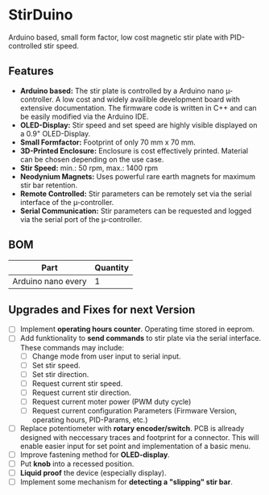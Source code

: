 # StirDuino
Arduino based, small form factor, low cost magnetic stir plate with PID-controlled stir speed.

## Features
- **Arduino based:** The stir plate is controlled by a Arduino nano µ-controller. A low cost and widely availible development board with extensive documentation. The firmware code is written in C++ and can be easily modified via the Arduino IDE.
- **OLED-Display:** Stir speed and set speed are highly visible displayed on a 0.9" OLED-Display.
- **Small Formfactor:** Footprint of only 70 mm x 70 mm.
- **3D-Printed Enclosure:** Enclosure is cost effectively printed. Material can be chosen depending on the use case.
- **Stir Speed:** min.: 50 rpm, max.: 1400 rpm
- **Neodynium Magnets:** Uses powerful rare earth magnets for maximum stir bar retention.
- **Remote Controlled:** Stir parameters can be remotely set via the serial interface of the µ-controller.
- **Serial Communication:** Stir parameters can be requested and logged via the serial port of the µ-controller.

## BOM
| Part               | Quantity  |
|--------------------|-----------|
| Arduino nano every |     1     |

## Upgrades and Fixes for next Version
- [ ] Implement **operating hours counter**. Operating time stored in eeprom.
- [ ] Add funktionality to **send commands** to stir plate via the serial interface. These commands may include:
    - [ ] Change mode from user input to serial input.
    - [ ] Set stir speed.
    - [ ] Set stir direction.
    - [ ] Request current stir speed.
    - [ ] Request current stir direction.
    - [ ] Request current moter power (PWM duty cycle)
    - [ ] Request current configuration Parameters (Firmware Version, operating hours, PID-Params, etc.)
- [ ] Replace potentiometer with **rotary encoder/switch**. PCB is allready designed with neccessary traces and footprint for a connector. This will enable easier input for set point and implementation of a basic menu.
- [ ] Improve fastening method for **OLED-display**.
- [ ] Put **knob** into a recessed position.
- [ ] **Liquid proof** the device (especially display).
- [ ] Implement some mechanism for **detecting a "slipping" stir bar**.